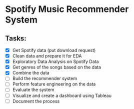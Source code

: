 # Spotify Music Recommender System

## Tasks:
- [x] Get Spotify data (put download request)
- [x] Clean data and prepare it for EDA
- [x] Exploratory Data Analysis on Spotify Data
- [x] Get genres of the songs based on the data
- [x] Combine the data
- [ ] Build the recommender system
- [ ] Perform feature engineering on the data
- [ ] Evaluate the system
- [ ] Visualize and create a dashboard using Tableau
- [ ] Document the process
